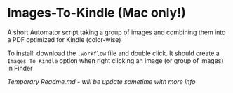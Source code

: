 # Images-To-Kindle (Mac only!)
A short Automator script taking a group of images and combining them into a PDF optimized for Kindle (color-wise)

To install: download the `.workflow` file and double click. It should create a `Images To Kindle` option when right clicking an image (or group of images) in Finder

*Temporary Readme.md - will be update sometime with more info*
